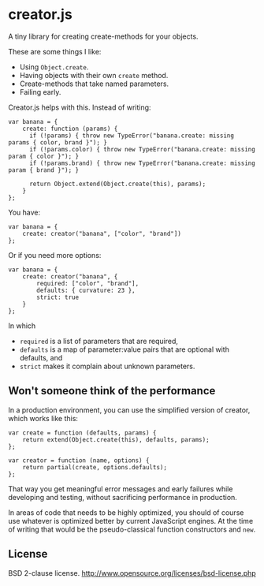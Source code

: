 # creator.js

A tiny library for creating create-methods for your objects.

These are some things I like:

 * Using `Object.create`.
 * Having objects with their own `create` method.
 * Create-methods that take named parameters.
 * Failing early.

Creator.js helps with this. Instead of writing:

    var banana = {
        create: function (params) {
          if (!params) { throw new TypeError("banana.create: missing params { color, brand }"); }
          if (!params.color) { throw new TypeError("banana.create: missing param { color }"); }
          if (!params.brand) { throw new TypeError("banana.create: missing param { brand }"); }

          return Object.extend(Object.create(this), params);
        }
    };

You have:

    var banana = {
        create: creator("banana", ["color", "brand"])
    };

Or if you need more options:

    var banana = {
        create: creator("banana", {
            required: ["color", "brand"],
            defaults: { curvature: 23 },
            strict: true
        }
    };

In which

* `required` is a list of parameters that are required,
* `defaults` is a map of parameter:value pairs that are optional with defaults, and
* `strict` makes it complain about unknown parameters.

## Won't someone think of the performance

In a production environment, you can use the simplified version of creator,
which works like this:

    var create = function (defaults, params) {
        return extend(Object.create(this), defaults, params);
    };

    var creator = function (name, options) {
        return partial(create, options.defaults);
    };

That way you get meaningful error messages and early failures while developing
and testing, without sacrificing performance in production.

In areas of code that needs to be highly optimized, you should of course use
whatever is optimized better by current JavaScript engines. At the time of
writing that would be the pseudo-classical function constructors and `new`.

## License

BSD 2-clause license. http://www.opensource.org/licenses/bsd-license.php
